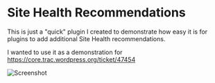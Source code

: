 # Site Health Recommendations

This is just a "quick" plugin I created to demonstrate how easy it is for plugins to add additional Site Health recommendations.

I wanted to use it as a demonstration for https://core.trac.wordpress.org/ticket/47454

![Screenshot](https://s3.amazonaws.com/bronsons-captured/Site_Health_Status_9_Chassis_Site__WordPress_2019-06-06_15-38-32.png)
